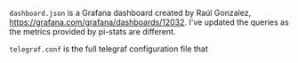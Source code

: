 `dashboard.json` is a Grafana dashboard created by Raúl Gonzalez, https://grafana.com/grafana/dashboards/12032.  I've updated the queries as the metrics provided by pi-stats are different.

`telegraf.conf` is the full telegraf configuration file that 